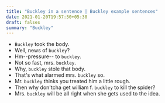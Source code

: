 ```yaml
---
title: "Buckley in a sentence | Buckley example sentences"
date: 2021-01-20T19:57:50+05:30
draft: falses
summary: "Buckley"
---
```

- `Buckley` took the body.
- Well, news of `buckley`?
- Hm--pressure-- to `buckley`.
- Not so fast, mrs. `buckley`.
- Why, `buckley` stole that body.
- That's what alarmed mrs. `buckley` so.
- Mr. `buckley` thinks you treated him a little rough.
- Then why don'tcha get william f. `buckley` to kill the spider?
- Mrs. `buckley` will be all right when she gets used to the idea.
                 
